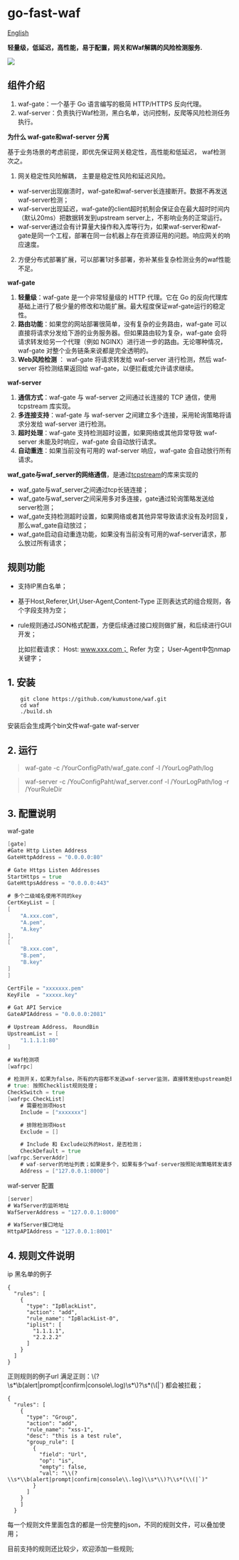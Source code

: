 # go-fast-waf

[English](README_en.md)

**轻量级，低延迟，高性能，易于配置，网关和Waf解耦的风险检测服务.**

![](https://github.com/kumustone/go-fast-waf/blob/main/doc/waf-1.jpg)

## 组件介绍
1. waf-gate：一个基于 Go 语言编写的极简 HTTP/HTTPS 反向代理。
2. waf-server：负责执行Waf检测，黑白名单，访问控制，反爬等风险检测任务执行。

**为什么 waf-gate和waf-server 分离**

基于业务场景的考虑前提，即优先保证网关稳定性，高性能和低延迟， waf检测次之。
1. 网关稳定性风险解耦， 主要是稳定性风险和延迟风险。
 * waf-server出现崩溃时，waf-gate和waf-server长连接断开。数据不再发送waf-server检测； 
 * waf-server出现延迟，waf-gate的client超时机制会保证会在最大超时时间内（默认20ms）把数据转发到upstream server上，不影响业务的正常运行。
 * waf-server通过会有计算量大操作和入库等行为，如果waf-server和waf-gate是同一个工程，部署在同一台机器上存在资源征用的问题。响应网关的响应速度。
2. 方便分布式部署扩展，可以部署1对多部署，弥补某些复杂检测业务的waf性能不足。

**waf-gate**

1. **轻量级**：waf-gate 是一个非常轻量级的 HTTP 代理。它在 Go 的反向代理库基础上进行了极少量的修改和功能扩展。最大程度保证waf-gate运行的稳定性。
2. **路由功能**：如果您的网站部署很简单，没有复杂的业务路由，waf-gate 可以直接将请求分发给下游的业务服务器。但如果路由较为复杂，waf-gate 会将请求转发给另一个代理（例如 NGINX）进行进一步的路由。无论哪种情况，waf-gate 对整个业务链条来说都是完全透明的。
3. **Web风险检测** ： waf-gate 将请求转发给 waf-server 进行检测，然后 waf-server 将检测结果返回给 waf-gate，以便拦截或允许请求继续。

**waf-server**

1. **通信方式**：waf-gate 与 waf-server 之间通过长连接的 TCP 通信，使用 tcpstream 库实现。
2. **多连接支持**：waf-gate 与 waf-server 之间建立多个连接，采用轮询策略将请求分发给 waf-server 进行检测。
3. **超时处理**：waf-gate 支持检测超时设置，如果网络或其他异常导致 waf-server 未能及时响应，waf-gate 会自动放行请求。
4. **自动重连**：如果当前没有可用的 waf-server 响应，waf-gate 会自动放行所有请求。


**waf_gate与waf_server的网络通信**，是通过[tcpstream](<https://github.com/kumustone/tcpstream>)的库来实现的

- waf_gate与waf_server之间通过tcp长链连接；
- waf_gate与waf_server之间采用多对多连接，gate通过轮询策略发送给server检测；
- waf_gate支持检测超时设置，如果网络或者其他异常导致请求没有及时回复，那么waf_gate自动放过；
- waf_gate启动自动重连功能，如果没有当前没有可用的waf-server请求，那么放过所有请求；

## 规则功能

- 支持IP黑白名单；

- 基于Host,Referer,Url,User-Agent,Content-Type 正则表达式的组合规则，各个字段支持为空；

- rule规则通过JSON格式配置，方便后续通过接口规则做扩展，和后续进行GUI开发；

    比如拦截请求： Host: www.xxx.com； Refer 为空； User-Agent中包nmap关键字；

## 1. 安装

```
    git clone https://github.com/kumustone/waf.git
    cd waf 
    ./build.sh
```

 安装后会生成两个bin文件waf-gate waf-server

## 2. 运行

 > waf-gate -c /YourConfigPath/waf_gate.conf -l /YourLogPath/log 

 > waf-server -c /YouConfigPaht/waf_server.conf -l /YourLogPath/log -r /YourRuleDir

## 3. 配置说明

waf-gate  

```go
[gate]
#Gate Http Listen Address
GateHttpAddress = "0.0.0.0:80"

# Gate Https Listen Addresses
StartHttps = true
GateHttpsAddress = "0.0.0.0:443"

# 多个二级域名使用不同的key
CertKeyList = [
[
    "A.xxx.com",
    "A.pem",
    "A.key"
],
[
    "B.xxx.com",
    "B.pem",
    "B.key"
]
]

CertFile = "xxxxxxx.pem"
KeyFile  = "xxxxx.key"

# Gat API Service
GateAPIAddress = "0.0.0.0:2081"

# Upstream Address， RoundBin
UpstreamList = [
    "1.1.1.1:80"
]

# Waf检测项
[wafrpc]

# 检测开关，如果为false，所有的内容都不发送waf-server监测，直接转发给upstream处理；
# true: 按照Checklist规则处理；
CheckSwitch = true
[wafrpc.CheckList]
    # 需要检测项Host
    Include = ["xxxxxxx"]

    # 排除检测项Host
    Exclude = []

    # Include 和 Exclude以外的Host，是否检测；
    CheckDefault = true
[wafrpc.ServerAddr]
    # waf-server的地址列表；如果是多个，如果有多个waf-server按照轮询策略转发请求；
    Address = ["127.0.0.1:8000"]

```

waf-server 配置

```go
[server]
# WafServer的监听地址
WafServerAddress = "127.0.0.1:8000"

# WafServer接口地址
HttpAPIAddress = "127.0.0.1:8001"

```

## 4. 规则文件说明

ip 黑名单的例子
```
{
  "rules": [
    {
      "type": "IpBlackList",
      "action": "add",
      "rule_name": "IpBlackList-0",
      "iplist": [
        "1.1.1.1",
        "2.2.2.2"
      ]
    }
  ]
}
```

正则规则的例子url 满足正则：\\(?\\s*\\b(alert|prompt|confirm|console\\.log)\\s*\\)?\\s*(\\(|`) 都会被拦截；

```
{
  "rules": [
    {
      "type": "Group",
      "action": "add",
      "rule_name": "xss-1",
      "desc": "this is a test rule",
      "group_rule": [
        {
          "field": "Url",
          "op": "is",
          "empty": false,
          "val": "\\(?\\s*\\b(alert|prompt|confirm|console\\.log)\\s*\\)?\\s*(\\(|`)"
        }
      ]
    }
    ]
  }
```

每一个规则文件里面包含的都是一份完整的json，不同的规则文件，可以叠加使用；

目前支持的规则还比较少，欢迎添加一些规则;

